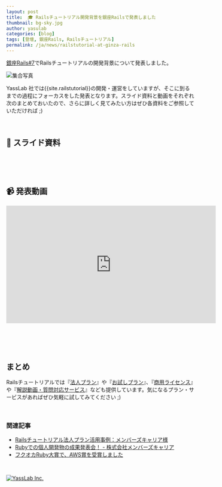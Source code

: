 ```yaml
---
layout: post
title:  🎓 Railsチュートリアル開発背景を銀座Railsで発表しました
thumbnail: bg-sky.jpg
author: yasulab
categories: [blog]
tags: [登壇, 銀座Rails, Railsチュートリアル]
permalink: /ja/news/railstutorial-at-ginza-rails
---
```


[銀座Rails#7](https://ginza-rails.connpass.com/event/120573/)でRailsチュートリアルの開発背景について発表しました。

![集合写真](/img/posts/ginza-rails-speakers.jpg)

YassLab 社では{{site.railstutorial}}の開発・運営をしていますが、そこに到るまでの過程にフォーカスをした発表となります。スライド資料と動画をそれぞれ次のまとめておいたので、さらに詳しく見てみたい方はぜひ各資料をご参照していただければ ;)

<br>


## 📜 スライド資料

<div style="margin-bottom: 100px;">
  <script async class="speakerdeck-embed" data-id="ee19ff2514724ee2b345068cfd37581c" data-ratio="1.33333333333333" src="//speakerdeck.com/assets/embed.js"></script>
</div>


## 📹 発表動画

<div class="video" style="margin-bottom: 100px;">
  <iframe width="560" height="315" src="https://www.youtube.com/embed/FU79IO-qRVY?rel=0&autoplay=0&showinfo=0&controls=1&fs=1&modestbranding=0" frameborder="0" allow="accelerometer; autoplay; encrypted-media; gyroscope; picture-in-picture" allowfullscreen></iframe>
</div>

## まとめ

Railsチュートリアルでは『[法人プラン](https://railstutorial.jp/business)』や『[お試しプラン](https://railstutorial.jp/trial)』、『[商用ライセンス](https://railstutorial.jp/#license)』や『[解説動画・質問対応サービス](https://railstutorial.jp/#service)』なども提供しています。気になるプラン・サービスがあればぜひ気軽に試してみてください ;)

<br>

### 関連記事

- [Railsチュートリアル法人プラン活用事例：メンバーズキャリア様](https://yasslab.jp/ja/news/railstutorial-at-members-career)
- [Rubyでの個人開発物の成果発表会！ - 株式会社メンバーズキャリア ](https://www.wantedly.com/companies/memberscareer/post_articles/162098Ruby%E3%81%A7%E3%81%AE%E5%80%8B%E4%BA%BA%E9%96%8B%E7%99%BA%E7%89%A9%E3%81%AE%E6%88%90%E6%9E%9C%E7%99%BA%E8%A1%A8%E4%BC%9A%E3%81%AB%E3%80%81%E6%8A%80%E8%A1%93%E9%A1%A7%E5%95%8F%E3%81%AE%E5%AE%89%E5%B7%9D)
- [フクオカRuby大賞で、AWS賞を受賞しました](https://yasslab.jp/ja/news/aws-award-at-fukuoka-ruby-2019)

<br>

[![YassLab Inc.](/img/logos/800x200.png)](/)


